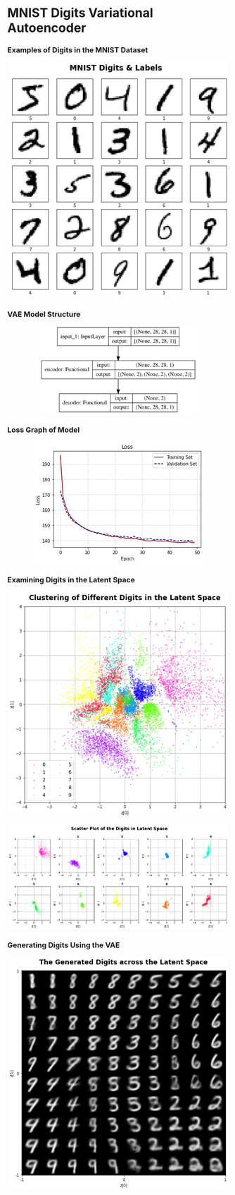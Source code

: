 # MNIST Digits Variational Autoencoder

### Examples of Digits in the MNIST Dataset
<p align="center">
<img src="https://github.com/olivia-jackson-lambert/digit-variational-autoencoder/blob/main/Graphs/mnist_examples.png" alt="examples"/>
</p>

### VAE Model Structure
<p align="center">
<img src="https://github.com/olivia-jackson-lambert/digit-variational-autoencoder/blob/main/Graphs/model.png" alt="examples" height="200"/>
</p>

### Loss Graph of Model
<p align="center">  
<img src="https://github.com/olivia-jackson-lambert/digit-variational-autoencoder/blob/main/Graphs/vae_loss.png" alt="examples"/>
</p>

### Examining Digits in the Latent Space
<p align="center">
<img src="https://github.com/olivia-jackson-lambert/digit-variational-autoencoder/blob/main/Graphs/Clustering%20of%20Different%20Digits%20in%20the%20Latent%20Space.png" alt="examples"/> 
</p>
<p align="center">
<img src="https://github.com/olivia-jackson-lambert/digit-variational-autoencoder/blob/main/Graphs/Scatter%20Plot%20of%20the%20Digits%20in%20Latent%20Space.png" alt="examples"/>
</p>

### Generating Digits Using the VAE
<p align="center">
<img src="https://github.com/olivia-jackson-lambert/digit-variational-autoencoder/blob/main/Graphs/The%20Generated%20Digits%20across%20the%20Latent%20Space.png" alt="examples"/>
